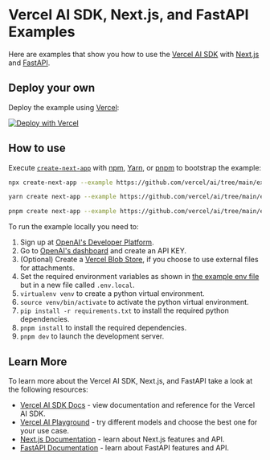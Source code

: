 # Vercel AI SDK, Next.js, and FastAPI Examples

Here are examples that show you how to use the [Vercel AI SDK](https://sdk.vercel.ai/docs) with [Next.js](https://nextjs.org) and [FastAPI](https://fastapi.tiangolo.com).

## Deploy your own

Deploy the example using [Vercel](https://vercel.com?utm_source=github&utm_medium=readme&utm_campaign=ai-sdk-example):

[![Deploy with Vercel](https://vercel.com/button)](https://vercel.com/new/clone?repository-url=https%3A%2F%2Fgithub.com%2Fvercel%2Fai%2Ftree%2Fmain%2Fexamples%2Fnext-fastapi&env=OPENAI_API_KEY&envDescription=Learn%20more%20about%20how%20to%20get%20these%20environment%20variables&envLink=https%3A%2F%2Fgithub.com%2Fvercel%2Fai%2Fblob%2Fmain%2Fexamples%2Fnext-fastapi%2F.env.local.example&project-name=ai-sdk-next-fastapi&repository-name=ai-sdk-next-fastapi)

## How to use

Execute [`create-next-app`](https://github.com/vercel/next.js/tree/canary/packages/create-next-app) with [npm](https://docs.npmjs.com/cli/init), [Yarn](https://yarnpkg.com/lang/en/docs/cli/create/), or [pnpm](https://pnpm.io) to bootstrap the example:

```bash
npx create-next-app --example https://github.com/vercel/ai/tree/main/examples/next-fastapi next-fastapi-app
```

```bash
yarn create next-app --example https://github.com/vercel/ai/tree/main/examples/next-fastapi next-fastapi-app
```

```bash
pnpm create next-app --example https://github.com/vercel/ai/tree/main/examples/next-fastapi next-fastapi-app
```

To run the example locally you need to:

1. Sign up at [OpenAI's Developer Platform](https://platform.openai.com/signup).
2. Go to [OpenAI's dashboard](https://platform.openai.com/account/api-keys) and create an API KEY.
3. (Optional) Create a [Vercel Blob Store](https://vercel.com/docs/storage/vercel-blob), if you choose to use external files for attachments.
4. Set the required environment variables as shown in [the example env file](./.env.local.example) but in a new file called `.env.local`.
5. `virtualenv venv` to create a python virtual environment.
6. `source venv/bin/activate` to activate the python virtual environment.
7. `pip install -r requirements.txt` to install the required python dependencies.
8. `pnpm install` to install the required dependencies.
9. `pnpm dev` to launch the development server.

## Learn More

To learn more about the Vercel AI SDK, Next.js, and FastAPI take a look at the following resources:

- [Vercel AI SDK Docs](https://sdk.vercel.ai/docs) - view documentation and reference for the Vercel AI SDK.
- [Vercel AI Playground](https://play.vercel.ai) - try different models and choose the best one for your use case.
- [Next.js Documentation](https://nextjs.org/docs) - learn about Next.js features and API.
- [FastAPI Documentation](https://fastapi.tiangolo.com) - learn about FastAPI features and API.
